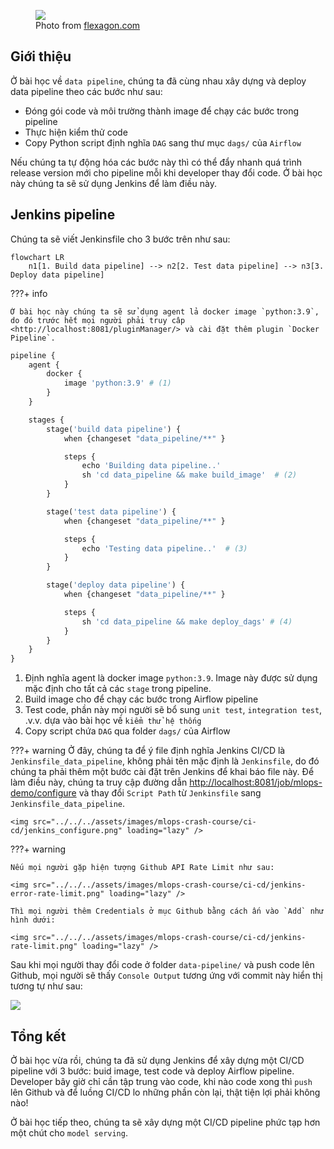 <figure>
    <img src="../../../assets/images/mlops-crash-course/ci-cd/a-world-without-ci.cd-meme.jpg" loading="lazy"/>
    <figcaption>Photo from <a href="https://flexagon.com/blog/why-the-world-needs-ci-cd/">flexagon.com</a></figcaption>
</figure>

## Giới thiệu

Ở bài học về `data pipeline`, chúng ta đã cùng nhau xây dựng và deploy data pipeline theo các bước như sau:

- Đóng gói code và môi trường thành image để chạy các bước trong pipeline
- Thực hiện kiểm thử code
- Copy Python script định nghĩa `DAG` sang thư mục `dags/` của `Airflow`

Nếu chúng ta tự động hóa các bước này thì có thể đẩy nhanh quá trình release version mới cho pipeline mỗi khi developer thay đổi code.
Ở bài học này chúng ta sẽ sử dụng Jenkins để làm điều này.

## Jenkins pipeline

Chúng ta sẽ viết Jenkinsfile cho 3 bước trên như sau:

```mermaid
flowchart LR
    n1[1. Build data pipeline] --> n2[2. Test data pipeline] --> n3[3. Deploy data pipeline]
```

???+ info

    Ở bài học này chúng ta sẽ sử dụng agent lả docker image `python:3.9`, do đó trước hết mọi người phải truy câp <http://localhost:8081/pluginManager/> và cài đặt thêm plugin `Docker Pipeline`.

```py title="Jenkinsfile_data_pipeline" linenums="1"
pipeline {
    agent {
        docker {
            image 'python:3.9' # (1)
        }
    }

    stages {
        stage('build data pipeline') {
            when {changeset "data_pipeline/**" }

            steps {
                echo 'Building data pipeline..'
                sh 'cd data_pipeline && make build_image'  # (2)
            }
        }

        stage('test data pipeline') {
            when {changeset "data_pipeline/**" }

            steps {
                echo 'Testing data pipeline..'  # (3)
            }
        }

        stage('deploy data pipeline') {
            when {changeset "data_pipeline/**" }

            steps {
                sh 'cd data_pipeline && make deploy_dags' # (4)
            }
        }
    }
}
```

1. Định nghĩa agent là docker image `python:3.9`. Image này được sử dụng mặc định cho tất cả các `stage` trong pipeline.
2. Build image cho để chạy các bước trong Airflow pipeline
3. Test code, phần này mọi người sẽ bổ sung `unit test`, `integration test`, .v.v. dựa vào bài học về `kiểm thử hệ thống`
4. Copy script chứa `DAG` qua folder `dags/` của Airflow

???+ warning
    Ở đây, chúng ta để ý file định nghĩa Jenkins CI/CD là `Jenkinsfile_data_pipeline`, không phải tên mặc định là `Jenkinsfile`, do đó chúng ta phải thêm một bước cài đặt trên Jenkins để khai báo file này. Để làm điều này, chúng ta truy cập đường dẫn <http://localhost:8081/job/mlops-demo/configure> và thay đổi `Script Path` từ `Jenkinsfile` sang `Jenkinsfile_data_pipeline`.

    <img src="../../../assets/images/mlops-crash-course/ci-cd/jenkins_configure.png" loading="lazy" />

???+ warning

    Nếu mọi người gặp hiện tượng Github API Rate Limit như sau:

    <img src="../../../assets/images/mlops-crash-course/ci-cd/jenkins-error-rate-limit.png" loading="lazy" />

    Thì mọi người thêm Credentials ở mục Github bằng cách ấn vào `Add` như hình dưới:

    <img src="../../../assets/images/mlops-crash-course/ci-cd/jenkins-rate-limit.png" loading="lazy" />

Sau khi mọi người thay đổi code ở folder `data-pipeline/` và push code lên Github, mọi người sẽ thấy `Console Output` tương ứng với commit này hiển thị tương tự như sau:

<img src="../../../assets/images/mlops-crash-course/ci-cd/jenkins-output-data-pipeline.png" loading="lazy" />

## Tổng kết

Ở bài học vừa rồi, chúng ta đã sử dụng Jenkins để xây dựng một CI/CD pipeline với 3 bước: buid image, test code và deploy Airflow pipeline. Developer bây giờ chỉ cần tập trung vào code, khi nào code xong thì `push` lên Github và để luồng CI/CD lo những phần còn lại, thật tiện lợi phải không nào!

Ở bài học tiếp theo, chúng ta sẽ xây dựng một CI/CD pipeline phức tạp hơn một chút cho `model serving`.

